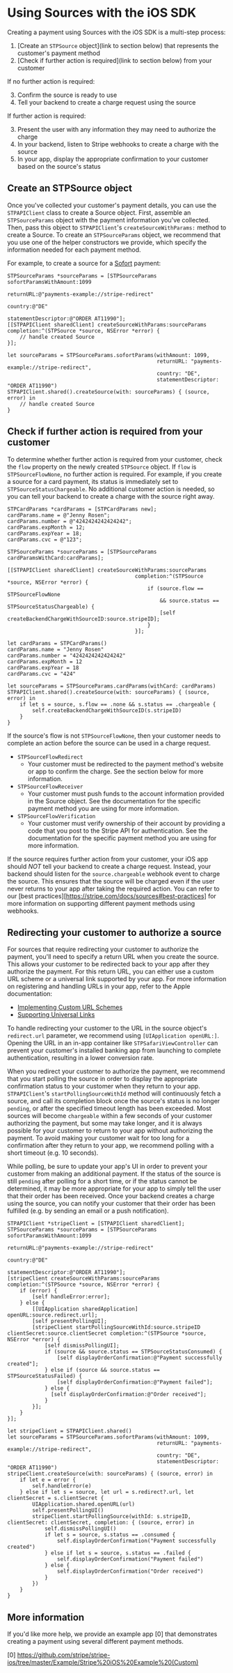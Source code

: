 # Using Sources with the iOS SDK

Creating a payment using Sources with the iOS SDK is a multi-step process:

1. [Create an `STPSource` object](link to section below) that represents the customer's payment method
2. [Check if further action is required](link to section below) from your customer

If no further action is required:

3. Confirm the source is ready to use
4. Tell your backend to create a charge request using the source

If further action is required:

3. Present the user with any information they may need to authorize the charge
4. In your backend, listen to Stripe webhooks to create a charge with the source
5. In your app, display the appropriate confirmation to your customer based on the source's status

## Create an STPSource object

Once you've collected your customer's payment details, you can use the `STPAPIClient` class to create a Source object. First, assemble an `STPSourceParams` object with the payment information you've collected. Then, pass this object to `STPAPIClient`'s `createSourceWithParams:` method to create a Source. To create an `STPSourceParams` object, we recommend that you use one of the helper constructors we provide, which specify the information needed for each payment method.

For example, to create a source for a [Sofort](https://stripe.com/docs/sources/sofort) payment:

```//obj-c
STPSourceParams *sourceParams = [STPSourceParams sofortParamsWithAmount:1099
                                                              returnURL:@"payments-example://stripe-redirect"
                                                                country:@"DE"
                                                    statementDescriptor:@"ORDER AT11990"];
[[STPAPIClient sharedClient] createSourceWithParams:sourceParams completion:^(STPSource *source, NSError *error) {
    // handle created Source
}];
```

```//swift
let sourceParams = STPSourceParams.sofortParams(withAmount: 1099,
                                                returnURL: "payments-example://stripe-redirect",
                                                country: "DE",
                                                statementDescriptor: "ORDER AT11990")
STPAPIClient.shared().createSource(with: sourceParams) { (source, error) in
    // handle created Source
}
```

## Check if further action is required from your customer

To determine whether further action is required from your customer, check the `flow` property on the newly created `STPSource` object. If `flow` is `STPSourceFlowNone`, no further action is required. For example, if you create a source for a card payment, its status is immediately set to `STPSourceStatusChargeable`. No additional customer action is needed, so you can tell your backend to create a charge with the source right away.

```//objc
STPCardParams *cardParams = [STPCardParams new];
cardParams.name = @"Jenny Rosen";
cardParams.number = @"4242424242424242";
cardParams.expMonth = 12;
cardParams.expYear = 18;
cardParams.cvc = @"123";

STPSourceParams *sourceParams = [STPSourceParams cardParamsWithCard:cardParams];

[[STPAPIClient sharedClient] createSourceWithParams:sourceParams
                                         completion:^(STPSource *source, NSError *error) {
                                             if (source.flow == STPSourceFlowNone
                                                 && source.status == STPSourceStatusChargeable) {
                                                 [self createBackendChargeWithSourceID:source.stripeID];
                                             }
                                         }];
```

```//swift
let cardParams = STPCardParams()
cardParams.name = "Jenny Rosen"
cardParams.number = "4242424242424242"
cardParams.expMonth = 12
cardParams.expYear = 18
cardParams.cvc = "424"

let sourceParams = STPSourceParams.cardParams(withCard: cardParams)
STPAPIClient.shared().createSource(with: sourceParams) { (source, error) in
    if let s = source, s.flow == .none && s.status == .chargeable {
        self.createBackendChargeWithSourceID(s.stripeID)
    }
}
```

If the source's flow is not `STPSourceFlowNone`, then your customer needs to complete an action before the source can be used in a charge request.

* `STPSourceFlowRedirect`
  * Your customer must be redirected to the payment method's website or app to confirm the charge. See the section below for more information.
* `STPSourceFlowReceiver`
  * Your customer must push funds to the account information provided in the Source object. See the documentation for the specific payment method you are using for more information.
* `STPSourceFlowVerification`
  * Your customer must verify ownership of their account by providing a code that you post to the Stripe API for authentication. See the documentation for the specific payment method you are using for more information.

If the source requires further action from your customer, your iOS app should _NOT_ tell your backend to create a charge request. Instead, your backend should listen for the `source.chargeable` webhook event to charge the source. This ensures that the source will be charged even if the user never returns to your app after taking the required action. You can refer to our [best practices][https://stripe.com/docs/sources#best-practices] for more information on supporting different payment methods using webhooks.

## Redirecting your customer to authorize a source

For sources that require redirecting your customer to authorize the payment, you'll need to specify a return URL when you create the source. This allows your customer to be redirected back to your app after they authorize the payment. For this return URL, you can either use a custom URL scheme or a universal link supported by your app. For more information on registering and handling URLs in your app, refer to the Apple documentation:

* [Implementing Custom URL Schemes](https://developer.apple.com/library/content/documentation/iPhone/Conceptual/iPhoneOSProgrammingGuide/Inter-AppCommunication/Inter-AppCommunication.html#//apple_ref/doc/uid/TP40007072-CH6-SW10)
* [Supporting Universal Links](https://developer.apple.com/library/content/documentation/General/Conceptual/AppSearch/UniversalLinks.html)

To handle redirecting your customer to the URL in the source object's `redirect.url` parameter, we recommend using `[UIApplication openURL:]`. Opening the URL in an in-app container like `STPSafariViewController` can prevent your customer's installed banking app from launching to complete authentication, resulting in a lower conversion rate.

When you redirect your customer to authorize the payment, we recommend that you start polling the source in order to display the appropriate confirmation status to your customer when they return to your app. `STPAPIClient`'s `startPollingSourceWithId` method will continuously fetch a source, and call its completion block once the source's status is no longer `pending`, or after the specified timeout length has been exceeded. Most sources will become `chargeable` within a few seconds of your customer authorizing the payment, but some may take longer, and it is always possible for your customer to return to your app without authorizing the payment. To avoid making your customer wait for too long for a confirmation after they return to your app, we recommend polling with a short timeout (e.g. 10 seconds).

While polling, be sure to update your app's UI in order to prevent your customer from making an additional payment. If the status of the source is still `pending` after polling for a short time, or if the status cannot be determined, it may be more appropriate for your app to simply tell the user that their order has been received. Once your backend creates a charge using the source, you can notify your customer that their order has been fulfilled (e.g. by sending an email or a push notification).

``` // objc
STPAPIClient *stripeClient = [STPAPIClient sharedClient];
STPSourceParams *sourceParams = [STPSourceParams sofortParamsWithAmount:1099
                                                              returnURL:@"payments-example://stripe-redirect"
                                                                country:@"DE"
                                                    statementDescriptor:@"ORDER AT11990"];
[stripeClient createSourceWithParams:sourceParams completion:^(STPSource *source, NSError *error) {
    if (error) {
        [self handleError:error];
    } else {
        [[UIApplication sharedApplication] openURL:source.redirect.url];
        [self presentPollingUI];
        [stripeClient startPollingSourceWithId:source.stripeID clientSecret:source.clientSecret completion:^(STPSource *source, NSError *error) {
            [self dismissPollingUI];
            if (source && source.status == STPSourceStatusConsumed) {
                [self displayOrderConfirmation:@"Payment successfully created"];
            } else if (source && source.status == STPSourceStatusFailed) {
                [self displayOrderConfirmation:@"Payment failed"];
            } else {
              [self displayOrderConfirmation:@"Order received"];
            }
        }];
    }
}];
```

``` // swift
let stripeClient = STPAPIClient.shared()
let sourceParams = STPSourceParams.sofortParams(withAmount: 1099,
                                                returnURL: "payments-example://stripe-redirect",
                                                country: "DE",
                                                statementDescriptor: "ORDER AT11990")
stripeClient.createSource(with: sourceParams) { (source, error) in
    if let e = error {
        self.handleError(e)
    } else if let s = source, let url = s.redirect?.url, let clientSecret = s.clientSecret {
        UIApplication.shared.openURL(url)
        self.presentPollingUI()
        stripeClient.startPollingSource(withId: s.stripeID, clientSecret: clientSecret, completion: { (source, error) in
            self.dismissPollingUI()
            if let s = source, s.status == .consumed {
                self.displayOrderConfirmation("Payment successfully created")
            } else if let s = source, s.status == .failed {
                self.displayOrderConfirmation("Payment failed")
            } else {
                self.displayOrderConfirmation("Order received")
            }
        })
    }
}
```

## More information

If you'd like more help, we provide an example app [0] that demonstrates creating a payment using several different payment methods.

[0] https://github.com/stripe/stripe-ios/tree/master/Example/Stripe%20iOS%20Example%20(Custom)
